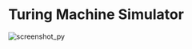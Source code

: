 # Turing Machine Simulator
![screenshot_py](https://github.com/PaulitoRenatito/TuringMachineVisual/assets/69298871/20e872c8-62f1-466c-8455-045b3f8b9f2a)
